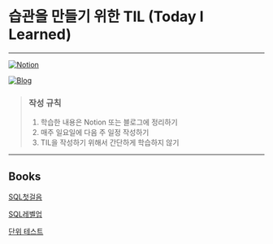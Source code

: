 # 습관을 만들기 위한 TIL (Today I Learned)

---

[![Notion](https://img.shields.io/badge/Notion-Mugeon.TIL-blue.svg)](https://sable-entree-517.notion.site/57e41b31a810493eac896bc2ad3c7248?v=134d828533e149998276e6b31ad99679&pvs=4)

[![Blog](https://img.shields.io/badge/Blog-geon_km.velog.io-green.svg)](https://velog.io/@geon_km)



> ### 작성 규칙
> 1. 학습한 내용은 Notion 또는 블로그에 정리하기
> 2. 매주 일요일에 다음 주 일정 작성하기
> 3. TIL을 작성하기 위해서 간단하게 학습하지 않기

---

## Books

[SQL첫걸음](/books/SQL첫걸음)

[SQL레벨업](/books/SQL%20레벨업)

[단위 테스트](https://m.yes24.com/Goods/Detail/104084175)